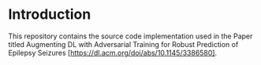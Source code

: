 # Introduction
This repository contains the source code implementation used in the Paper titled Augmenting DL with Adversarial Training for Robust Prediction of Epilepsy Seizures [https://dl.acm.org/doi/abs/10.1145/3386580].
